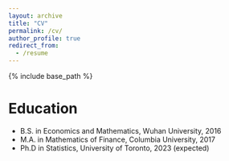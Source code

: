 ```yaml
---
layout: archive
title: "CV"
permalink: /cv/
author_profile: true
redirect_from:
  - /resume
---
```


{% include base_path %}

Education
======
* B.S. in Economics and Mathematics, Wuhan University, 2016
* M.A. in Mathematics of Finance, Columbia University, 2017
* Ph.D in Statistics, University of Toronto, 2023 (expected)

